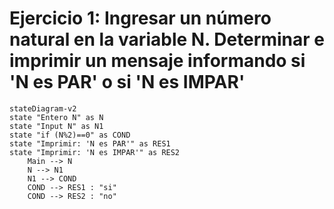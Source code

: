 # Ejercicio 1: Ingresar un número natural en la variable N. Determinar e imprimir un mensaje informando si 'N es PAR' o si 'N es IMPAR'

```mermaid
stateDiagram-v2
state "Entero N" as N
state "Input N" as N1
state "if (N%2)==0" as COND
state "Imprimir: 'N es PAR'" as RES1
state "Imprimir: 'N es IMPAR'" as RES2
    Main --> N
    N --> N1
    N1 --> COND
    COND --> RES1 : "si"
    COND --> RES2 : "no"
```
